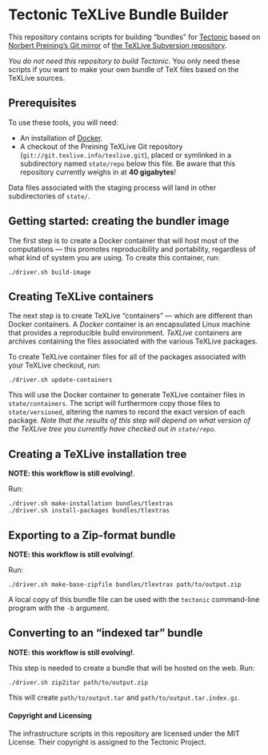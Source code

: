 # Tectonic TeXLive Bundle Builder

This repository contains scripts for building “bundles” for
[Tectonic](https://tectonic-typesetting.github.io) based on [Norbert Preining’s
Git mirror](http://git.texlive.info/texlive/) of [the TeXLive Subversion
repository](http://tug.org/svn/texlive/).

*You do not need this repository to build Tectonic.* You only need these scripts
if you want to make your own bundle of TeX files based on the TeXLive sources.


## Prerequisites

To use these tools, you will need:

- An installation of [Docker](https://www.docker.com/).
- A checkout of the Preining TeXLive Git repository
  (`git://git.texlive.info/texlive.git`), placed or symlinked in a subdirectory
  named `state/repo` below this file. Be aware that this repository currently
  weighs in at **40 gigabytes**!

Data files associated with the staging process will land in other subdirectories
of `state/`.


## Getting started: creating the bundler image

The first step is to create a Docker container that will host most of the
computations — this promotes reproducibility and portability, regardless of what
kind of system you are using. To create this container, run:

```
./driver.sh build-image
```


## Creating TeXLive containers

The next step is to create TeXLive “containers” — which are different than
Docker containers. A *Docker* container is an encapsulated Linux machine that
provides a reproducible build environment. *TeXLive* containers are archives
containing the files associated with the various TeXLive packages.

To create TeXLive container files for all of the packages associated with your
TeXLive checkout, run:

```
./driver.sh update-containers
```

This will use the Docker container to generate TeXLive container files in
`state/containers`. The script will furthermore copy those files to
`state/versioned`, altering the names to record the exact version of each
package. *Note that the results of this step will depend on what version of the
TeXLive tree you currently have checked out in `state/repo`.*


## Creating a TeXLive installation tree

**NOTE: this workflow is still evolving!**.

Run:

```
./driver.sh make-installation bundles/tlextras
./driver.sh install-packages bundles/tlextras
```


## Exporting to a Zip-format bundle

**NOTE: this workflow is still evolving!**.

Run:

```
./driver.sh make-base-zipfile bundles/tlextras path/to/output.zip
```

A local copy of this bundle file can be used with the `tectonic` command-line
program with the `-b` argument.


## Converting to an “indexed tar” bundle

**NOTE: this workflow is still evolving!**.

This step is needed to create a bundle that will be hosted on the web. Run:

```
./driver.sh zip2itar path/to/output.zip
```

This will create `path/to/output.tar` and `path/to/output.tar.index.gz`.


#### Copyright and Licensing

The infrastructure scripts in this repository are licensed under the MIT
License. Their copyright is assigned to the Tectonic Project.
